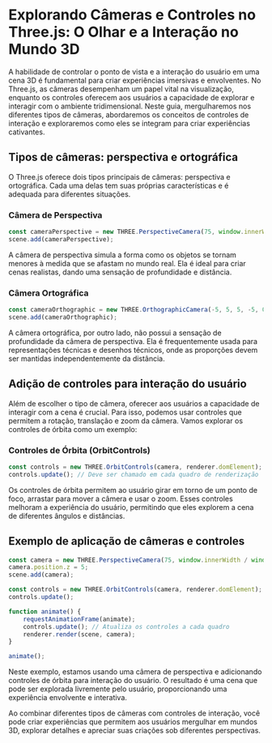 # Explorando Câmeras e Controles no Three.js: O Olhar e a Interação no Mundo 3D

A habilidade de controlar o ponto de vista e a interação do usuário em uma cena 3D é fundamental para criar experiências imersivas e envolventes. No Three.js, as câmeras desempenham um papel vital na visualização, enquanto os controles oferecem aos usuários a capacidade de explorar e interagir com o ambiente tridimensional. Neste guia, mergulharemos nos diferentes tipos de câmeras, abordaremos os conceitos de controles de interação e exploraremos como eles se integram para criar experiências cativantes.

## Tipos de câmeras: perspectiva e ortográfica

O Three.js oferece dois tipos principais de câmeras: perspectiva e ortográfica. Cada uma delas tem suas próprias características e é adequada para diferentes situações.

### Câmera de Perspectiva

```javascript
const cameraPerspective = new THREE.PerspectiveCamera(75, window.innerWidth / window.innerHeight, 0.1, 1000);
scene.add(cameraPerspective);
```

A câmera de perspectiva simula a forma como os objetos se tornam menores à medida que se afastam no mundo real. Ela é ideal para criar cenas realistas, dando uma sensação de profundidade e distância.

### Câmera Ortográfica

```javascript
const cameraOrthographic = new THREE.OrthographicCamera(-5, 5, 5, -5, 0.1, 1000);
scene.add(cameraOrthographic);
```

A câmera ortográfica, por outro lado, não possui a sensação de profundidade da câmera de perspectiva. Ela é frequentemente usada para representações técnicas e desenhos técnicos, onde as proporções devem ser mantidas independentemente da distância.

## Adição de controles para interação do usuário

Além de escolher o tipo de câmera, oferecer aos usuários a capacidade de interagir com a cena é crucial. Para isso, podemos usar controles que permitem a rotação, translação e zoom da câmera. Vamos explorar os controles de órbita como um exemplo:

### Controles de Órbita (OrbitControls)

```javascript
const controls = new THREE.OrbitControls(camera, renderer.domElement);
controls.update(); // Deve ser chamado em cada quadro de renderização
```

Os controles de órbita permitem ao usuário girar em torno de um ponto de foco, arrastar para mover a câmera e usar o zoom. Esses controles melhoram a experiência do usuário, permitindo que eles explorem a cena de diferentes ângulos e distâncias.

## Exemplo de aplicação de câmeras e controles

```javascript
const camera = new THREE.PerspectiveCamera(75, window.innerWidth / window.innerHeight, 0.1, 1000);
camera.position.z = 5;
scene.add(camera);

const controls = new THREE.OrbitControls(camera, renderer.domElement);
controls.update();

function animate() {
    requestAnimationFrame(animate);
    controls.update(); // Atualiza os controles a cada quadro
    renderer.render(scene, camera);
}

animate();
```

Neste exemplo, estamos usando uma câmera de perspectiva e adicionando controles de órbita para interação do usuário. O resultado é uma cena que pode ser explorada livremente pelo usuário, proporcionando uma experiência envolvente e interativa.

Ao combinar diferentes tipos de câmeras com controles de interação, você pode criar experiências que permitem aos usuários mergulhar em mundos 3D, explorar detalhes e apreciar suas criações sob diferentes perspectivas.
